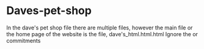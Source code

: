 # Daves-pet-shop
In the dave's pet shop file there are multiple files, however the main file or the home page of the website is the file, dave's_html.html.html
Ignore the or commitments
